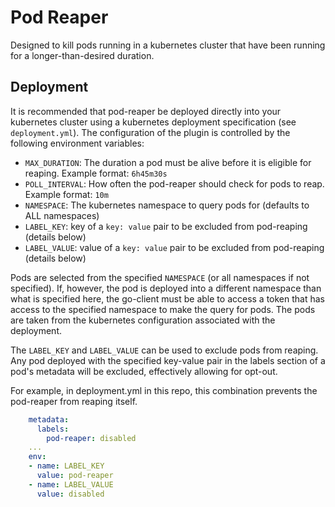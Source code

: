 # Pod Reaper 
Designed to kill pods running in a kubernetes cluster that have been running for 
a longer-than-desired duration.

## Deployment

It is recommended that pod-reaper be deployed directly into your kubernetes 
cluster using a kubernetes deployment specification (see `deployment.yml`). The
configuration of the plugin is controlled by the following environment 
variables:

- `MAX_DURATION`: The duration a pod must be alive before it is eligible for reaping. Example format: `6h45m30s`
- `POLL_INTERVAL`: How often the pod-reaper should check for pods to reap. Example format: `10m` 
- `NAMESPACE`: The kubernetes namespace to query pods for (defaults to ALL namespaces)
- `LABEL_KEY`: key of a `key: value` pair to be excluded from pod-reaping (details below) 
- `LABEL_VALUE`: value of a `key: value` pair to be excluded from pod-reaping (details below)

Pods are selected from the specified `NAMESPACE` (or all namespaces if not specified). If, however, the pod is deployed
into a different namespace than what is specified here, the go-client must be able to access a token that has access to
the specified namespace to make the query for pods. The pods are taken from the kubernetes configuration associated 
with the deployment.

The `LABEL_KEY` and `LABEL_VALUE` can be used to exclude pods from reaping. Any pod deployed with the specified 
key-value pair in the labels section of a pod's metadata will be excluded, effectively allowing for opt-out.

For example, in deployment.yml in this repo, this combination prevents the pod-reaper from reaping itself.
```yaml
    metadata:
      labels:
        pod-reaper: disabled
    ...
    env:
    - name: LABEL_KEY
      value: pod-reaper
    - name: LABEL_VALUE
      value: disabled
```

